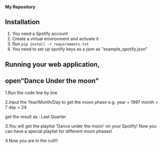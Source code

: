 #### My Repository

## Installation

1. You need a Spotify account
2. Create a virtual environment and activate it
3. Run `pip install -r requirements.txt`
4. You need to set up spotify keys as a json as "example_spotify.json"

## Running your web application, 

## open"Dance Under the moon"

1.Run the code line by line

2.Input the Year/Month/Day to get the moon phase
e.g. year = 1997 
     month = 7
     day = 24

get the result as : Last Quarter

3.You will get the playlist 'Dance under the moon' on your Spotify! 
Now you can have a special playlist for different moon phases!

4.Now you are in the cult!!